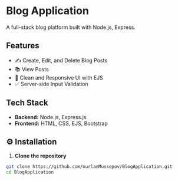 # Blog Application

A full-stack blog platform built with Node.js, Express.

## Features
- ✍️ Create, Edit, and Delete Blog Posts
- 📚 View Posts
- 🎨 Clean and Responsive UI with EJS
- ✅ Server-side Input Validation

## Tech Stack

- **Backend:** Node.js, Express.js
- **Frontend:** HTML, CSS, EJS, Bootstrap

## ⚙️ Installation

1. **Clone the repository**

```bash
git clone https://github.com/nurlanMussepov/BlogApplication.git
cd BlogApplication
